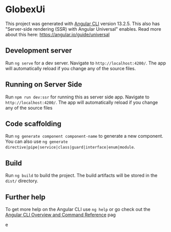 # GlobexUi

This project was generated with [Angular CLI](https://github.com/angular/angular-cli) version 13.2.5.
This also has "Server-side rendering (SSR) with Angular Universal" enables. Read more about this here: https://angular.io/guide/universal

## Development server

Run `ng serve` for a dev server. Navigate to `http://localhost:4200/`. The app will automatically reload if you change any of the source files.

## Running on Server Side

Run `npm run dev:ssr` for running this as server side app. Navigate to `http://localhost:4200/`. The app will automatically reload if you change any of the source files


## Code scaffolding

Run `ng generate component component-name` to generate a new component. You can also use `ng generate directive|pipe|service|class|guard|interface|enum|module`.

## Build

Run `ng build` to build the project. The build artifacts will be stored in the `dist/` directory.

## Further help

To get more help on the Angular CLI use `ng help` or go check out the [Angular CLI Overview and Command Reference](https://angular.io/cli) pag




e





